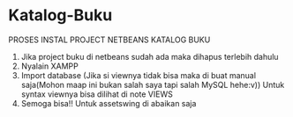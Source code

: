 # Katalog-Buku
PROSES INSTAL PROJECT NETBEANS KATALOG BUKU
1. Jika project buku di netbeans sudah ada maka dihapus terlebih dahulu 
2. Nyalain XAMPP
3. Import database 
(Jika si viewnya tidak bisa maka di buat manual saja(Mohon maap ini bukan salah saya tapi salah MySQL hehe:v))
Untuk syntax viewnya bisa dilihat di note VIEWS
4. Semoga bisa!!
Untuk assetswing di abaikan saja
